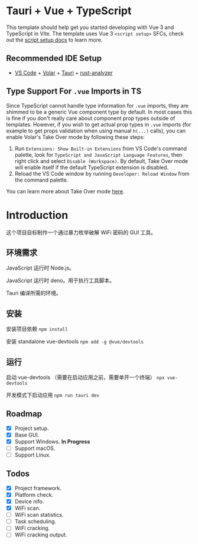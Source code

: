 # Tauri + Vue + TypeScript

This template should help get you started developing with Vue 3 and TypeScript in Vite. The template uses Vue 3 `<script setup>` SFCs, check out the [script setup docs](https://v3.vuejs.org/api/sfc-script-setup.html#sfc-script-setup) to learn more.

## Recommended IDE Setup

- [VS Code](https://code.visualstudio.com/) + [Volar](https://marketplace.visualstudio.com/items?itemName=Vue.volar) + [Tauri](https://marketplace.visualstudio.com/items?itemName=tauri-apps.tauri-vscode) + [rust-analyzer](https://marketplace.visualstudio.com/items?itemName=rust-lang.rust-analyzer)

## Type Support For `.vue` Imports in TS

Since TypeScript cannot handle type information for `.vue` imports, they are shimmed to be a generic Vue component type by default. In most cases this is fine if you don't really care about component prop types outside of templates. However, if you wish to get actual prop types in `.vue` imports (for example to get props validation when using manual `h(...)` calls), you can enable Volar's Take Over mode by following these steps:

1. Run `Extensions: Show Built-in Extensions` from VS Code's command palette, look for `TypeScript and JavaScript Language Features`, then right click and select `Disable (Workspace)`. By default, Take Over mode will enable itself if the default TypeScript extension is disabled.
2. Reload the VS Code window by running `Developer: Reload Window` from the command palette.

You can learn more about Take Over mode [here](https://github.com/johnsoncodehk/volar/discussions/471).

# Introduction
这个项目目标制作一个通过暴力枚举破解 WiFi 密码的 GUI 工具。

## 环境需求

JavaScript 运行时 Node.js。

JavaScript 运行时 deno。用于执行工具脚本。

Tauri 编译所需的环境。

## 安装

安装项目依赖 `npm install`

安装 standalone vue-devtools `npm add -g @vue/devtools`

## 运行

启动 vue-devtools （需要在启动应用之前，需要单开一个终端） `npx vue-devtools`

开发模式下启动应用 `npm run tauri dev`

## Roadmap

- [x] Project setup.
- [x] Base GUI.
- [x] Support Windows. **In Progress**
- [ ] Support macOS.
- [ ] Support Linux.

## Todos

- [x] Project framework.
- [x] Platform check.
- [x] Device nifo.
- [x] WiFi scan.
- [ ] WiFi scan statistics.
- [ ] Task scheduling.
- [ ] WiFi cracking.
- [ ] WiFi cracking output.